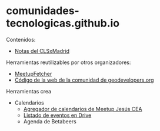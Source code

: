 # comunidades-tecnologicas.github.io

Contenidos:
* [Notas del CLSxMadrid](https://docs.google.com/document/d/1L8zO7aecPaZpIsrSbu86hnLhhzSRDOR-u34ncZCWboo/edit?usp=sharing)

Herramientas reutilizables por otros organizadores:
* [MeetupFetcher](https://github.com/ntkog/Meetup-fetcher)
* [Código de la web de la comunidad de geodevelopers.org](https://github.com/Geo-Developers/geo-developers-site)

Herramientas crea
* Calendarios
  * [Agregador de calendarios de Meetup Jesús CEA](http://calendario.es.python.org/fusion.ics)
  * [Listado de eventos en Drive](https://docs.google.com/spreadsheets/d/1d-eFcj_t_tJ0Mr5K_f3rJKkQckXSW1m6bUZBX6zcG0Y/edit?usp=drive_web)
  * Agenda de Betabeers

